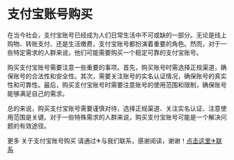 # 支付宝账号购买

在当今社会，支付宝账号已经成为人们日常生活中不可或缺的一部分。无论是线上购物、转账支付、还是生活缴费，支付宝账号都扮演着重要的角色。然而，对于一些特定需求的人群来说，他们可能需要购买一个稳定可靠的支付宝账号。

购买支付宝账号需要注意一些重要的事项。首先，购买账号时需选择正规渠道，确保账号的合法性和安全性。其次，需要关注账号的实名认证情况，确保账号的真实性和可靠性。最后，购买支付宝账号时需要注意账号的使用范围和限制，确保账号能够满足自己的需求。

总的来说，购买支付宝账号需要谨慎对待，选择正规渠道、关注实名认证、注意使用范围是关键。对于一些特殊需求的人群来说，购买支付宝账号可能是一个解决问题的有效途径。

更多 关于支付宝账号购买 请通过✈与我们联系，感谢阅读，谢谢！[点击这里✈联系](https://google9.com)